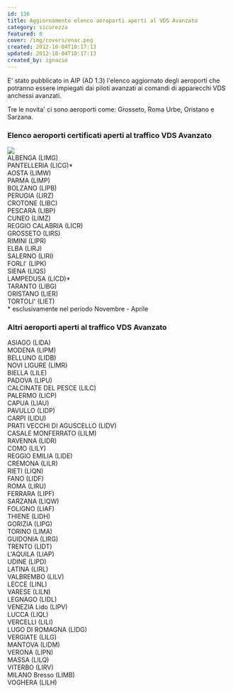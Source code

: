 ```yaml
---
id: 136
title: Aggiornamento elenco aeroporti aperti al VDS Avanzato
category: sicurezza
featured: 0
cover: /img/covers/enac.png
created: 2012-10-04T10:17:13
updated: 2012-10-04T10:17:13
created_by: ignazio
---
```


E' stato pubblicato in AIP (AD 1.3) l'elenco aggiornato degli aeroporti che potranno essere impiegati dai piloti avanzati ai comandi di apparecchi VDS anchessi avanzati.

Tre le novita' ci sono aeroporti come: Grosseto, Roma Urbe, Oristano e Sarzana.

<h3>Elenco aeroporti certificati aperti al traffico VDS Avanzato</h3>
<img src="/img/stories/runway.jpg" class="float-start pr-1 w-[250px]"/>
<div class="grid grid-cols-2">
    <div>ALBENGA (LIMG)</div>
    <div>PANTELLERIA (LICG)*</div>
    <div>AOSTA (LIMW)</div>
    <div>PARMA (LIMP)</div>
    <div>BOLZANO (LIPB)</div>
    <div>PERUGIA (LIRZ)</div>
    <div>CROTONE (LIBC)</div>
    <div>PESCARA (LIBP)</div>
    <div>CUNEO (LIMZ)</div>
    <div>REGGIO CALABRIA (LICR)</div>
    <div>GROSSETO (LIRS)</div>
    <div>RIMINI (LIPR)</div>
    <div>ELBA (LIRJ)</div>
    <div>SALERNO (LIRI)</div>
    <div>FORLI' (LIPK)</div>
    <div>SIENA (LIQS)</div>
    <div>LAMPEDUSA (LICD)*</div>
    <div>TARANTO (LIBG)</div>
    <div>ORISTANO (LIER)</div>
    <div>TORTOLI' (LIET)</div>
    <div class="col-span-2">* esclusivamente nel periodo Novembre - Aprile</div>
</div>

<h3>Altri aeroporti aperti al traffico VDS Avanzato</h3>
<div class="grid grid-cols-2">
    <div>ASIAGO (LIDA)</div>
    <div>MODENA (LIPM)</div>
    <div>BELLUNO (LIDB)</div>
    <div>NOVI LIGURE (LIMR)</div>
    <div>BIELLA (LILE)</div>
    <div>PADOVA (LIPU)</div>
    <div>CALCINATE DEL PESCE (LILC)</div>
    <div>PALERMO (LICP)</div>
    <div>CAPUA (LIAU)</div>
    <div>PAVULLO (LIDP)</div>
    <div>CARPI (LIDU)</div>
    <div>PRATI VECCHI DI AGUSCELLO (LIDV)</div>
    <div>CASALE MONFERRATO (LILM)</div>
    <div>RAVENNA (LIDR)</div>
    <div>COMO (LILY)</div>
    <div>REGGIO EMILIA (LIDE)</div>
    <div>CREMONA (LILR)</div>
    <div>RIETI (LIQN)</div>
    <div>FANO (LIDF)</div>
    <div>ROMA (LIRU)</div>
    <div>FERRARA (LIPF)</div>
    <div>SARZANA (LIQW)</div>
    <div>FOLIGNO (LIAF)</div>
    <div>THIENE (LIDH)</div>
    <div>GORIZIA (LIPG)</div>
    <div>TORINO (LIMA)</div>
    <div>GUIDONIA (LIRG)</div>
    <div>TRENTO (LIDT)</div>
    <div>L'AQUILA (LIAP)</div>
    <div>UDINE (LIPD)</div>
    <div>LATINA (LIRL)</div>
    <div>VALBREMBO (LILV)</div>
    <div>LECCE (LINL)</div>
    <div>VARESE (LILN)</div>
    <div>LEGNAGO (LIDL)</div>
    <div>VENEZIA Lido (LIPV)</div>
    <div>LUCCA (LIQL)</div>
    <div>VERCELLI (LILI)</div>
    <div>LUGO DI ROMAGNA (LIDG)</div>
    <div>VERGIATE (LILG)</div>
    <div>MANTOVA (LIDM)</div>
    <div>VERONA (LIPN)</div>
    <div>MASSA (LILQ)</div>
    <div>VITERBO (LIRV)</div>
    <div>MILANO Bresso (LIMB)</div>
    <div>VOGHERA (LILH)</div>
</div>
